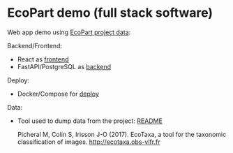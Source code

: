 # EcoPart demo (full stack software)

Web app demo using [EcoPart project data](https://ecopart.obs-vlfr.fr/):

Backend/Frontend:

- React as [frontend](frontend/)
- FastAPI/PostgreSQL as [backend](backend/)

Deploy:

- Docker/Compose for [deploy](deploy/)

Data:

- Tool used to dump data from the project: [README](data/)

  Picheral M, Colin S, Irisson J-O (2017). EcoTaxa, a tool for the taxonomic classification of images. http://ecotaxa.obs-vlfr.fr
